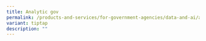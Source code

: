 ```yaml
---
title: Analytic gov
permalink: /products-and-services/for-government-agencies/data-and-ai/analytics-gov/
variant: tiptap
description: ""
---
```


